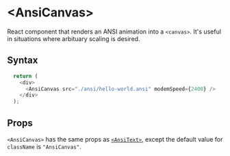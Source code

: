 # &lt;AnsiCanvas&gt;

React component that renders an ANSI animation into a `<canvas>`. It's useful in situations where 
arbituary scaling is desired.

## Syntax

```js
  return (
    <div>
      <AnsiCanvas src="./ansi/hello-world.ansi" modemSpeed={2400} />
    </div>
  );
```

## Props

`<AnsiCanvas>` has the same props as [`<AnsiText>`](./AnsiText.md), except the default value for `className` is `"AnsiCanvas"`.
